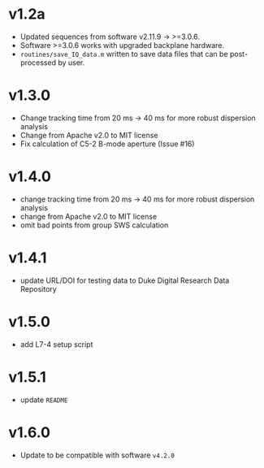 # v1.2a
* Updated sequences from software v2.11.9 -> >=3.0.6.
* Software >=3.0.6 works with upgraded backplane hardware.
* `routines/save_IQ_data.m` written to save data files that can be
  post-processed by user.

# v1.3.0
* Change tracking time from 20 ms -> 40 ms for more robust dispersion analysis
* Change from Apache v2.0 to MIT license
* Fix calculation of C5-2 B-mode aperture (Issue #16)

# v1.4.0
* change tracking time from 20 ms -> 40 ms for more robust dispersion analysis
* change from Apache v2.0 to MIT license
* omit bad points from group SWS calculation

# v1.4.1
* update URL/DOI for testing data to Duke Digital Research Data Repository

# v1.5.0
* add L7-4 setup script

# v1.5.1
* update `README`

# v1.6.0
* Update to be compatible with software `v4.2.0`
